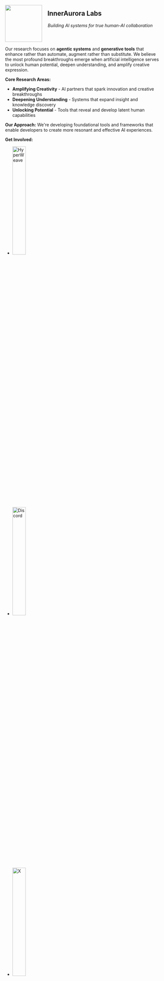 <!-- 
[<img src="/assets/icon.svg" align="left" width="120">](https://innerauroralabs.com)
-->
[<img src="https://raw.githubusercontent.com/InnerAurora/.github/d4a1dfba63d6f7e126eae4aa1b0277e375efa087/assets/icon.svg" align="left" width="120">](https://innerauroralabs.com)

## &nbsp;&nbsp; InnerAurora Labs

&nbsp;&nbsp;&nbsp; *Building AI systems for true human-AI collaboration*

<br clear="left"/>

Our research focuses on **agentic systems** and **generative tools** that enhance rather than automate, augment rather than substitute. We believe the most profound breakthroughs emerge when artificial intelligence serves to unlock human potential, deepen understanding, and amplify creative expression.

**Core Research Areas:**
- **Amplifying Creativity** - AI partners that spark innovation and creative breakthroughs
- **Deepening Understanding** - Systems that expand insight and knowledge discovery
- **Unlocking Potential** - Tools that reveal and develop latent human capabilities

**Our Approach:**
We're developing foundational tools and frameworks that enable developers to create more resonant and effective AI experiences.

<!--
### Featured Projects

**[HyperWeave][hyperweave]**

### Get Involved
-->

**Get Involved:**
- [<img src="https://raw.githubusercontent.com/InnerAurora/.github/d4a1dfba63d6f7e126eae4aa1b0277e375efa087/assets/icons/hyperweave.svg" width="30%" alt="HyperWeave">][hyperweave]
- [<img src="https://raw.githubusercontent.com/InnerAurora/.github/d4a1dfba63d6f7e126eae4aa1b0277e375efa087/assets/icons/discord.svg" width="30%" alt="Discord">][discord]
- [<img src="https://raw.githubusercontent.com/InnerAurora/.github/d4a1dfba63d6f7e126eae4aa1b0277e375efa087/assets/icons/x.svg" width="30%" alt="X">][x]

<!-- 
- [<img src="/assets/icons/hyperweave.svg" width="25%" alt="HyperWeave">][hyperweave]
- [<img src="/assets/icons/discord.svg" width="25%" alt="Discord">][discord]
- [<img src="/assets/icons/x.svg" width="25%" alt="X">][x]

<!-- GITHUB README VERSION — single image + image map (aligned rows, full-card hitboxes)
<img
  src="./assets/social-ribbons.svg?sanitize=true"
  alt="HyperWeave Social Links"
  width="920"
  height="340"
  usemap="#social-links"
/>

<map name="social-links">
  <area shape="rect" coords="40,50,400,114" href="https://discord.gg/wVmcAZPQZ8" alt="Discord" />
  <area shape="rect" coords="500,50,860,114" href="https://x.com/InnerAuroraLabs" alt="X" />
  <area shape="rect" coords="40,196,400,260" href="https://github.com/InnerAurora/hyperweave" alt="Try HyperWeave" />
  <area shape="rect" coords="500,196,860,260" href="https://github.com/InnerAurora/hyperweave" alt="Docs & Guides" />
</map>

<img
  src="/assets/divider.svg"
  alt="HyperWeave Social Links"
  width="600"
  height="480"
  usemap="#social-links-mobile">
-->

<img
    src="https://raw.githubusercontent.com/InnerAurora/.github/d4a1dfba63d6f7e126eae4aa1b0277e375efa087/assets/divider.svg"
    alt="Thematic Break"
    width="100%"
    height="auto"
/>

<!-- REFERENCE LINKS -->
[hyperweave]: https://github.com/InnerAurora/hyperweave
[discord]: https://discord.gg/wVmcAZPQZ8
[x]: https://x.com/InnerAuroraLabs

